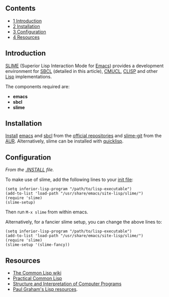## Contents

*   [1 Introduction](#Introduction)
*   [2 Installation](#Installation)
*   [3 Configuration](#Configuration)
*   [4 Resources](#Resources)

## Introduction

[SLIME](http://www.common-lisp.net/project/slime/) (Superior Lisp Interaction Mode for [Emacs](/index.php/Emacs "Emacs")) provides a development environment for [SBCL](http://www.sbcl.org) (detailed in this article), [CMUCL](http://www.cons.org/cmucl/), [CLISP](http://clisp.cons.org/) and other [Lisp](http://en.wikipedia.org/wiki/Lisp_(programming_language)) implementations.

The components required are:

*   **emacs**
*   **sbcl**
*   **slime**

## Installation

[Install](/index.php/Install "Install") [emacs](https://www.archlinux.org/packages/?name=emacs) and [sbcl](https://www.archlinux.org/packages/?name=sbcl) from the [official repositories](/index.php/Official_repositories "Official repositories") and [slime-git](https://aur.archlinux.org/packages/slime-git/) from the [AUR](/index.php/AUR "AUR"). Alternatively, slime can be installed with [quicklisp](https://www.quicklisp.org/beta/).

## Configuration

*From the [.INSTALL](http://pkgbuild.com/git/aur-mirror.git/plain/slime-cvs/slime.install) file.*

To make use of slime, add the following lines to your [init file](/index.php/Emacs#Customization "Emacs"):

```
(setq inferior-lisp-program "/path/to/lisp-executable")
(add-to-list 'load-path "/usr/share/emacs/site-lisp/slime/")
(require 'slime)
(slime-setup)

```

Then run `M-x slime` from within emacs.

Alternatively, for a fancier slime setup, you can change the above lines to:

```
(setq inferior-lisp-program "/path/to/lisp-executable")
(add-to-list 'load-path "/usr/share/emacs/site-lisp/slime/")
(require 'slime)
(slime-setup '(slime-fancy))

```

## Resources

*   [The Common Lisp wiki](http://www.cliki.net/)
*   [Practical Common Lisp](http://www.gigamonkeys.com/book/)
*   [Structure and Interpretation of Computer Programs](http://mitpress.mit.edu/sicp/full-text/book/book.html)
*   [Paul Graham's Lisp resources](http://www.paulgraham.com/lisp.html).